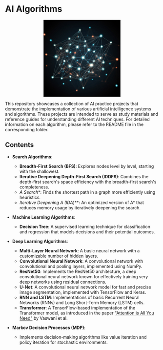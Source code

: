 # AI Algorithms
<p align="center">
<img align="center" style="width:50%" src="neural-network.jpeg" alt="...">
</p>


<!-- 
![Neural Network](/neural-network.jpeg?raw=true "Neural Network") -->
This repository showcases a collection of AI practice projects that demonstrate the implementation of various artificial intelligence systems and algorithms. These projects are intended to serve as study materials and reference guides for understanding different AI techniques. For detailed information on each algorithm, please refer to the README file in the corresponding folder.

## Contents

- **Search Algorithms**:
  - **Breadth-First Search (BFS)**: Explores nodes level by level, starting with the shallowest.
  - **Iterative Deepening Depth-First Search (IDDFS)**: Combines the depth-first search's space efficiency with the breadth-first search's completeness.
  - **A* Search**: Finds the shortest path in a graph more efficiently using heuristics.
  - **Iterative Deepening A* (IDA*)**: An optimized version of A* that reduces memory usage by iteratively deepening the search.

- **Machine Learning Algorithms**:
  - **Decision Tree**: A supervised learning technique for classification and regression that models decisions and their potential outcomes.

- **Deep Learning Algorithms**:
  - **Multi-Layer Neural Network**: A basic neural network with a customizable number of hidden layers.
  - **Convolutional Neural Network**: A convolutional network with convolutional and pooling layers, implemented using NumPy.
  - **ResNet50**: Implements the ResNet50 architecture, a deep convolutional neural network known for effectively training very deep networks using residual connections.
  - **U-Net**: A convolutional neural network model for fast and precise image segmentation, implemented with TensorFlow and Keras.
  - **RNN and LSTM**: Implementations of basic Recurrent Neural Networks (RNNs) and Long Short-Term Memory (LSTM) cells.
  - **Transformer**: A TensorFlow-based implementation of the Transformer model, as introduced in the paper ["Attention is All You Need"](https://arxiv.org/abs/1706.03762) by Vaswani et al.

- **Markov Decision Processes (MDP)**:
  - Implements decision-making algorithms like value iteration and policy iteration for stochastic environments.